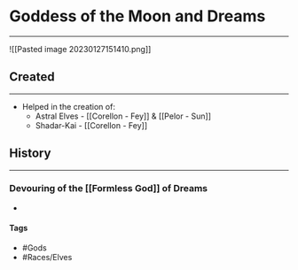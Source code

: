 # Goddess of the Moon and Dreams
---
![[Pasted image 20230127151410.png]]

## Created
---
- Helped in the creation of:
	- Astral Elves - [[Corellon - Fey]] & [[Pelor - Sun]]
	- Shadar-Kai - [[Corellon - Fey]]

## History
---
### Devouring of the [[Formless God]] of Dreams
- 

#### Tags  
- #Gods 
- #Races/Elves 